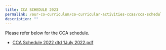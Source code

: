 ```yaml
---
title: CCA SCHEDULE 2023
permalink: /our-co-curriculum/co-curricular-activities-ccas/cca-schedule-2023/
description: ""
---
```


Please refer below for the CCA schedule. 

* [CCA Schedule 2022 dtd 1July 2022.pdf](/files/CCA%20Schedule%20%202022%20dtd%201July%202022.pdf)